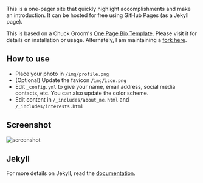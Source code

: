 This is a one-pager site that quickly highlight accomplishments and make an introduction.
It can be hosted for free using GitHub Pages (as a Jekyll page).

This is based on a Chuck Groom's [One Page Bio Template](https://github.com/chuckgroom/onepage-bio).
Please visit it for details on installation or usage. Alternately, I am maintaining a [fork here](https://github.com/diptamay/onepage-bio).

## How to use

 - Place your photo in `/img/profile.png`
 - (Optional) Update the favicon `/img/icon.png`
 - Edit `_config.yml` to give your name, email address, social media contacts, etc. You can also update the color scheme.
 - Edit content in `/_includes/about_me.html` and `/_includes/interests.html`

## Screenshot

![screenshot](https://raw.githubusercontent.com/chuckgroom/onepage-bio/master/screenshot.png)

## Jekyll

For more details on Jekyll, read the [documentation](http://jekyllrb.com/).
